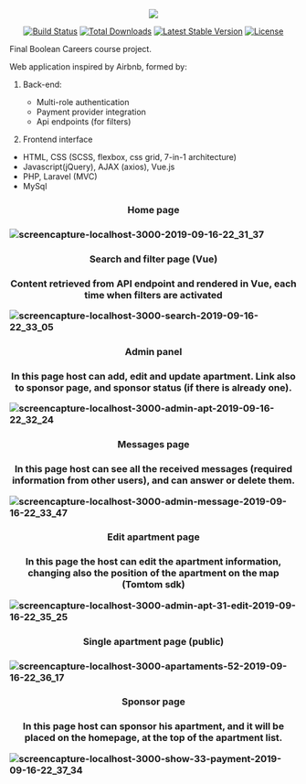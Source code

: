 <p align="center"><img src="https://laravel.com/assets/img/components/logo-laravel.svg"></p>

<p align="center">
<a href="https://travis-ci.org/laravel/framework"><img src="https://travis-ci.org/laravel/framework.svg" alt="Build Status"></a>
<a href="https://packagist.org/packages/laravel/framework"><img src="https://poser.pugx.org/laravel/framework/d/total.svg" alt="Total Downloads"></a>
<a href="https://packagist.org/packages/laravel/framework"><img src="https://poser.pugx.org/laravel/framework/v/stable.svg" alt="Latest Stable Version"></a>
<a href="https://packagist.org/packages/laravel/framework"><img src="https://poser.pugx.org/laravel/framework/license.svg" alt="License"></a>
</p>


Final Boolean Careers course project. 

Web application inspired by Airbnb, formed by:
   1) Back-end:
        - Multi-role authentication
        - Payment provider integration
        - Api endpoints (for filters)
        
   2) Frontend interface
   
   
- HTML, CSS (SCSS, flexbox, css grid, 7-in-1 architecture)
- Javascript(jQuery), AJAX (axios), Vue.js 
- PHP, Laravel (MVC)
- MySql


<h3 align="center">Home page<h3>
    
![screencapture-localhost-3000-2019-09-16-22_31_37](https://user-images.githubusercontent.com/48323576/64991954-30cdbf00-d8d3-11e9-82b2-6a54a44e092d.jpg)

<h3 align="center">Search and filter page (Vue)<h3>
    
<p align="center">Content retrieved from API endpoint and rendered in Vue, each time when filters are activated<p>

![screencapture-localhost-3000-search-2019-09-16-22_33_05](https://user-images.githubusercontent.com/48323576/64991963-362b0980-d8d3-11e9-8e71-2ced83a73409.jpg)

<h3 align="center">Admin panel<h3>
<p align="center">In this page host can add, edit and update apartment. Link also to sponsor page, and sponsor status (if there is already one).<p>

![screencapture-localhost-3000-admin-apt-2019-09-16-22_32_24](https://user-images.githubusercontent.com/48323576/64991977-3c20ea80-d8d3-11e9-979d-3d80837af490.jpg)

<h3 align="center">Messages page<h3>
<p align="center">In this page host can see all the received messages (required information from other users), and can answer or delete them. <p>

![screencapture-localhost-3000-admin-message-2019-09-16-22_33_47](https://user-images.githubusercontent.com/48323576/64991996-45aa5280-d8d3-11e9-90cc-f548f4e634f0.jpg)

<h3 align="center">Edit apartment page <h3>
<p align="center">In this page the host can edit the apartment information, changing also the position of the apartment on the map (Tomtom sdk) <p>

![screencapture-localhost-3000-admin-apt-31-edit-2019-09-16-22_35_25](https://user-images.githubusercontent.com/48323576/64992001-493dd980-d8d3-11e9-83bb-7197a004a5cd.jpg)


<h3 align="center">Single apartment page (public) <h3>
    
![screencapture-localhost-3000-apartaments-52-2019-09-16-22_36_17](https://user-images.githubusercontent.com/48323576/64992010-4e028d80-d8d3-11e9-89ac-efbdff0f7a68.jpg)

<h3 align="center">Sponsor page <h3>
<p align="center">In this page host can sponsor his apartment, and it will be placed on the homepage, at the top of the apartment list. <p>
    
![screencapture-localhost-3000-show-33-payment-2019-09-16-22_37_34](https://user-images.githubusercontent.com/48323576/64992020-55299b80-d8d3-11e9-85ae-6570bc5d7ec9.jpg)
